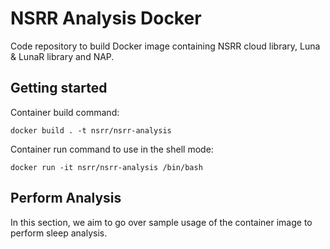 # NSRR Analysis Docker

Code repository to build Docker image containing NSRR cloud library, Luna & LunaR library and NAP. 

## Getting started

Container build command:

```
docker build . -t nsrr/nsrr-analysis
```

Container run command to use in the shell mode:

```
docker run -it nsrr/nsrr-analysis /bin/bash

```

## Perform Analysis
In this section, we aim to go over sample usage of the container image to perform sleep analysis.
